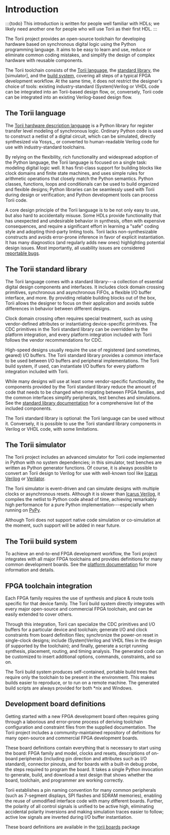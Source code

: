 # Introduction

:::{todo}
This introduction is written for people well familiar with HDLs; we likely need another one for people who will use Torii as their first HDL.
:::

The Torii project provides an open-source toolchain for developing hardware based on synchronous digital logic using the Python programming language. It aims to be easy to learn and use, reduce or eliminate common coding mistakes, and simplify the design of complex hardware with reusable components.

The Torii toolchain consists of the [Torii language], the [standard library], the [simulator], and the [build system], covering all steps of a typical FPGA development workflow. At the same time, it does not restrict the designer's choice of tools: existing industry-standard (System)Verilog or VHDL code can be integrated into an Torii-based design flow, or, conversely, Torii code can be integrated into an existing Verilog-based design flow.

## The Torii language

The [Torii hardware description language] is a Python library for register transfer level modeling of synchronous logic. Ordinary Python code is used to construct a netlist of a digital circuit, which can be simulated, directly synthesized via Yosys_, or converted to human-readable Verilog code for use with industry-standard toolchains.

By relying on the flexibility, rich functionality and widespread adoption of the Python language, the Torii language is focused on a single task: modeling digital logic well. It has first-class support for building blocks like clock domains and finite state machines, and uses simple rules for arithmetic operations that closely match the Python semantics. Python classes, functions, loops and conditionals can be used to build organized and flexible designs; Python libraries can be seamlessly used with Torii during design or verification; and Python development tools can process Torii code.

A core design principle of the Torii language is to be not only easy to use, but also hard to accidentally misuse. Some HDLs provide functionality that has unexpected and undesirable behavior in synthesis, often with expensive consequences, and require a significant effort in learning a "safe" coding style and adopting third-party linting tools. Torii lacks non-synthesizable constructs and avoids error-prone inference in favor of explicit instantiation. It has many diagnostics (and regularly adds new ones) highlighting potential design issues. Most importantly, all usability issues are considered [reportable bugs].

## The Torii standard library

The Torii language comes with a standard library---a collection of essential digital design components and interfaces. It includes clock domain crossing primitives, synchronous and asynchronous FIFOs, a flexible I/O buffer interface, and more. By providing reliable building blocks out of the box, Torii allows the designer to focus on their application and avoids subtle differences in behavior between different designs.

Clock domain crossing often requires special treatment, such as using vendor-defined attributes or instantiating device-specific primitives. The CDC primitives in the Torii standard library can be overridden by the platform integration, and every platform integration included with Torii follows the vendor recommendations for CDC.

High-speed designs usually require the use of registered (and sometimes, geared) I/O buffers. The Torii standard library provides a common interface to be used between I/O buffers and peripheral implementations. The Torii build system, if used, can instantiate I/O buffers for every platform integration included with Torii.

While many designs will use at least some vendor-specific functionality, the components provided by the Torii standard library reduce the amount of code that needs to be changed when migrating between FPGA families, and the common interfaces simplify peripherals, test benches and simulations. See the [standard library documentation] for a comprehensive list of the included components.

The Torii standard library is optional: the Torii language can be used without it. Conversely, it is possible to use the Torii standard library components in Verilog or VHDL code, with some limitations.

## The Torii simulator

The Torii project includes an advanced simulator for Torii code implemented in Python with no system dependencies; in this simulator, test benches are written as Python generator functions. Of course, it is always possible to convert an Torii design to Verilog for use with well-known tool like [Icarus Verilog] or [Verilator].

The Torii simulator is event-driven and can simulate designs with multiple clocks or asynchronous resets. Although it is slower than [Icarus Verilog], it compiles the netlist to Python code ahead of time, achieving remarkably high performance for a pure Python implementation---especially when running on [PyPy].

Although Torii does not support native code simulation or co-simulation at the moment, such support will be added in near future.

## The Torii build system

To achieve an end-to-end FPGA development workflow, the Torii project integrates with all major FPGA toolchains and provides definitions for many common development boards. See the [platform documentation] for more information and details.

## FPGA toolchain integration

Each FPGA family requires the use of synthesis and place & route tools specific for that device family. The Torii build system directly integrates with every major open-source and commercial FPGA toolchain, and can be easily extended to cover others.

Through this integration, Torii can specialize the CDC primitives and I/O buffers for a particular device and toolchain; generate I/O and clock constraints from board definition files; synchronize the power-on reset in single-clock designs; include (System)Verilog and VHDL files in the design (if supported by the toolchain); and finally, generate a script running synthesis, placement, routing, and timing analysis. The generated code can be customized to insert additional options, commands, constraints, and so on.

The Torii build system produces self-contained, portable build trees that require only the toolchain to be present in the environment. This makes builds easier to reproduce, or to run on a remote machine. The generated build scripts are always provided for both \*nix and Windows.

## Development board definitions

Getting started with a new FPGA development board often requires going through a laborious and error-prone process of deriving toolchain configuration and constraint files from the supplied documentation. The Torii project includes a community-maintained repository of definitions for many open-source and commercial FPGA development boards.

These board definitions contain everything that is necessary to start using the board: FPGA family and model, clocks and resets, descriptions of on-board peripherals (including pin direction and attributes such as I/O standard), connector pinouts, and for boards with a built-in debug probe, the steps required to program the board. It takes a single Python invocation to generate, build, and download a test design that shows whether the board, toolchain, and programmer are working correctly.

Torii establishes a pin naming convention for many common peripherals (such as 7-segment displays, SPI flashes and SDRAM memories), enabling the reuse of unmodified interface code with many different boards. Further, the polarity of all control signals is unified to be active high, eliminating accidental polarity inversions and making simulation traces easier to follow; active low signals are inverted during I/O buffer instantiation.

These board definitions are available in the [torii boards] package

[Torii language]: #the-torii-language
[standard library]: #the-torii-standard-library
[build system]: #the-torii-build-system
[Torii hardware description language]: ./language/index.md
[reportable bugs]: https://github.com/shrine-maiden-heavy-industries/torii-hdl/issues
[standard library documentation]: ./library/index.md
[Icarus Verilog]: https://steveicarus.github.io/iverilog/
[Verilator]: https://www.veripool.org/verilator/
[PyPy]: https://pypy.org/
[platform documentation]: ./platforms/index.md
[torii boards]: https://torii-boards.shmdn.link/
